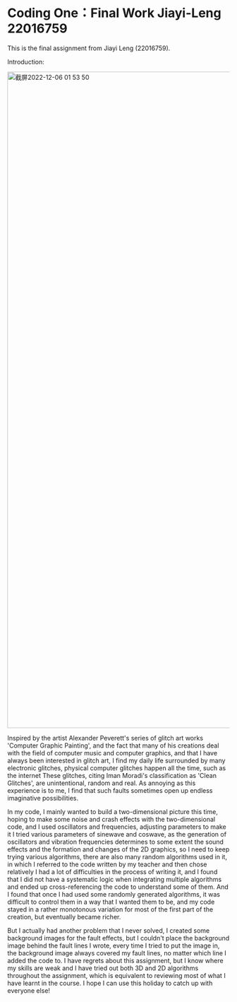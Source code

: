 # Coding One：Final Work Jiayi-Leng 22016759
This is the final assignment from Jiayi Leng (22016759).

Introduction:

<img width="1486" alt="截屏2022-12-06 01 53 50" src="https://user-images.githubusercontent.com/119021236/205789343-7d6a4a13-0482-48a5-b10f-6d0719c5d082.png">

Inspired by the artist Alexander Peverett's series of glitch art works 'Computer Graphic Painting', and the fact that many of his creations deal with the field of computer music and computer graphics, and that I have always been interested in glitch art, I find my daily life surrounded by many electronic glitches, physical computer glitches happen all the time, such as the internet These glitches, citing Iman Moradi's classification as 'Clean Glitches', are unintentional, random and real. As annoying as this experience is to me, I find that such faults sometimes open up endless imaginative possibilities.

In my code, I mainly wanted to build a two-dimensional picture this time, hoping to make some noise and crash effects with the two-dimensional code, and I used oscillators and frequencies, adjusting parameters to make it I tried various parameters of sinewave and coswave, as the generation of oscillators and vibration frequencies determines to some extent the sound effects and the formation and changes of the 2D graphics, so I need to keep trying various algorithms, there are also many random algorithms used in it, in which I referred to the code written by my teacher and then chose relatively I had a lot of difficulties in the process of writing it, and I found that I did not have a systematic logic when integrating multiple algorithms and ended up cross-referencing the code to understand some of them. And I found that once I had used some randomly generated algorithms, it was difficult to control them in a way that I wanted them to be, and my code stayed in a rather monotonous variation for most of the first part of the creation, but eventually became richer.

But I actually had another problem that I never solved, I created some background images for the fault effects, but I couldn't place the background image behind the fault lines I wrote, every time I tried to put the image in, the background image always covered my fault lines, no matter which line I added the code to. I have regrets about this assignment, but I know where my skills are weak and I have tried out both 3D and 2D algorithms throughout the assignment, which is equivalent to reviewing most of what I have learnt in the course. I hope I can use this holiday to catch up with everyone else!

